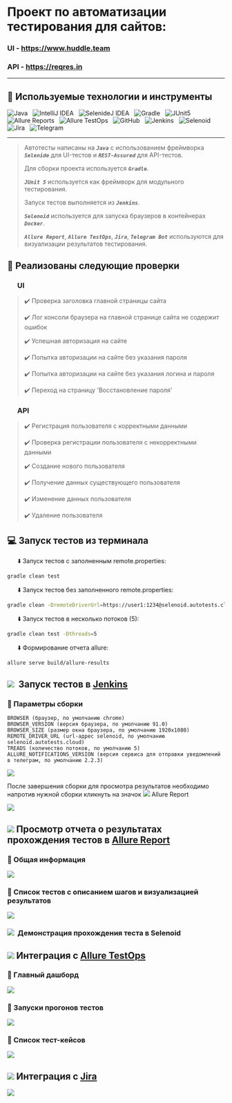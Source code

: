 # Проект по автоматизации тестирования для сайтов:

### UI - <a target="_blank" href="https://www.huddle.team/">https://www.huddle.team</a>
### API - <a target="_blank" href="https://reqres.in/">https://reqres.in</a>
____
## :pushpin: Используемые технологии и инструменты
![Java](https://github.com/vapolonov/vapolonov/blob/main/vasvap_java_logo.png "Java")&nbsp;&nbsp;
![IntelliJ IDEA](https://github.com/vapolonov/vapolonov/blob/main/vasvap_idea_logo.png "IntelliJ IDEA")&nbsp;&nbsp;
![SelenideJ IDEA](https://github.com/vapolonov/vapolonov/blob/main/vasvap_selenide_logo.png "Selenide")&nbsp;&nbsp;
![Gradle](https://github.com/vapolonov/vapolonov/blob/main/vasvap_gradle_logo.png "Gradle")&nbsp;&nbsp;
![JUnit5](https://github.com/vapolonov/vapolonov/blob/main/vasvap_junit5_logo.png "JUnit5")&nbsp;&nbsp;
![Allure Reports](https://github.com/vapolonov/vapolonov/blob/main/vasvap_allure_logo.png "Allure Reports")&nbsp;&nbsp;
![Allure TestOps](https://github.com/vapolonov/vapolonov/blob/main/vasvap_allure_logo_l.png "Allure TestOps")&nbsp;&nbsp;
![GitHub](https://github.com/vapolonov/vapolonov/blob/main/vasvap_github_logo.png "GitHub")&nbsp;&nbsp;
![Jenkins](https://github.com/vapolonov/vapolonov/blob/main/vasvap_jenkins_logo.png "Jenkins")&nbsp;&nbsp;
![Selenoid](https://github.com/vapolonov/vapolonov/blob/main/vasvap_selenoid_logo.png "Selenoid")&nbsp;&nbsp;
![Jira](https://github.com/vapolonov/vapolonov/blob/main/vasvap_jira_logo.png "Jira")&nbsp;&nbsp;
![Telegram](https://github.com/vapolonov/vapolonov/blob/main/vasvap_telegram_logo.png "Telegram")&nbsp;&nbsp;
____
> Автотесты написаны на ***`Java`*** с использованием фреймворка ***`Selenide`*** для UI-тестов и ***`REST-Assured`*** для API-тестов.
>
> Для сборки проекта используется ***`Gradle`***.
>
> ***`JUnit 5`*** используется как фреймворк для модульного тестирования.
>
> Запуск тестов выполняется из ***`Jenkins`***.
>
> ***`Selenoid`*** используется для запуска браузеров в контейнерах ***`Docker`***.
>
> ***`Allure Report`***, ***`Allure TestOps`***, ***`Jira`***, ***`Telegram Bot`*** используются для визуализации результатов тестирования.

## :rocket: Реализованы следующие проверки
### &nbsp;&nbsp;&nbsp;&nbsp;&nbsp; UI
> :heavy_check_mark: Проверка заголовка главной страницы сайта
> 
> :heavy_check_mark: Лог консоли браузера на главной странице сайта не содержит ошибок
> 
> :heavy_check_mark: Успешная авторизация на сайте
> 
> :heavy_check_mark: Попытка авторизации на сайте без указания пароля
> 
> :heavy_check_mark: Попытка авторизации на сайте без указания логина и пароля
> 
> :heavy_check_mark: Переход на страницу 'Восстановление пароля'

### &nbsp;&nbsp;&nbsp;&nbsp;&nbsp; API
> :heavy_check_mark: Регистрация пользователя с корректными данными
> 
> :heavy_check_mark: Проверка регистрации пользователя с некорректными данными
> 
> :heavy_check_mark: Создание нового пользователя
> 
> :heavy_check_mark: Получение данных существующего пользователя
> 
> :heavy_check_mark: Изменение данных пользователя
> 
> :heavy_check_mark: Удаление пользователя


## :computer: Запуск тестов из терминала

&nbsp;&nbsp;&nbsp;&nbsp;&nbsp; :arrow_down: Запуск тестов с заполненным remote.properties:

```bash
gradle clean test
```

&nbsp;&nbsp;&nbsp;&nbsp;&nbsp; :arrow_down: Запуск тестов без заполненного remote.properties:

```bash
gradle clean -DremoteDriverUrl=https://user1:1234@selenoid.autotests.cloud/wd/hub/ -DvideoStorage=https://selenoid.autotests.cloud/video/ -Dthreads=1 test
```

&nbsp;&nbsp;&nbsp;&nbsp;&nbsp; :arrow_down: Запуск тестов в несколько потоков (5):
```bash
gradle clean test -Dthreads=5
```

&nbsp;&nbsp;&nbsp;&nbsp;&nbsp; :arrow_down: Формирование отчета allure:
```bash
allure serve build/allure-results
```

## ![](https://github.com/vapolonov/vasvap_diploma/blob/main/img/vasvap_jenkins_logo.png)&nbsp; Запуск тестов в [Jenkins](https://jenkins.autotests.cloud/job/vasvap-diploma/)

### :pushpin: Параметры сборки
```REPOSITORY (адрес исходников проекта на github.com)
BROWSER (браузер, по умолчанию chrome)
BROWSER_VERSION (версия браузера, по умолчанию 91.0)
BROWSER_SIZE (размер окна браузера, по умолчанию 1920x1080)
REMOTE_DRIVER_URL (url-адрес selenoid, по умолчанию selenoid.autotests.cloud)
TREADS (количество потоков, по умолчанию 5)
ALLURE_NOTIFICATIONS_VERSION (версия сервиса для отправки уведомлений в телеграм, по умолчанию 2.2.3)
```
![](https://github.com/vapolonov/vasvap_diploma/blob/main/img/vasvap_jenkins_param.png)

После завершения сборки для просмотра результатов необходимо напротив нужной сборки кликнуть на значок ![](https://github.com/vapolonov/vasvap_diploma/blob/main/img/vasvap_testops_logo.png) Allure Report

![](https://github.com/vapolonov/vasvap_diploma/blob/main/img/vasvap_allure_report_2.jpg)

## ![](https://github.com/vapolonov/vasvap_diploma/blob/main/img/vasvap_testops_logo.png) Просмотр отчета о результатах прохождения тестов в [Allure Report](https://jenkins.autotests.cloud/job/vasvap-diploma/41/allure/)

### :pushpin: Общая информация

![](https://github.com/vapolonov/vasvap_diploma/blob/main/img/vasvap_allure_report_3.jpg)

### :pushpin: Список тестов c описанием шагов и визуализацией результатов

![](https://github.com/vapolonov/vasvap_diploma/blob/main/img/vasvap_allure_report_5.jpg)

### ![](https://github.com/vapolonov/vasvap_diploma/blob/main/img/vasvap_selenoid_logo_s.png)&nbsp; Демонстрация прохождения теста в Selenoid

## ![](https://github.com/vapolonov/vasvap_diploma/blob/main/img/vasvap_allure_logo.png) Интеграция с [Allure TestOps](https://allure.autotests.cloud/project/1032/dashboards)

### :pushpin: Главный дашборд

![](https://github.com/vapolonov/vasvap_diploma/blob/main/img/vasvap_testops.jpg)

### :pushpin: Запуски прогонов тестов

![](https://github.com/vapolonov/vasvap_diploma/blob/main/img/vasvap_testops_3.jpg)

### :pushpin: Список тест-кейсов

![](https://github.com/vapolonov/vasvap_diploma/blob/main/img/vasvap_testops_2.jpg)

## ![](https://github.com/vapolonov/vasvap_diploma/blob/main/img/vasvap_jira_logo.png) Интеграция с [Jira](https://jira.autotests.cloud/browse/HOMEWORK-342)

![](https://github.com/vapolonov/vasvap_diploma/blob/main/img/vasvap_jira.jpg)

